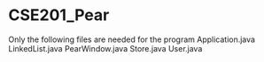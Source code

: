 # CSE201_Pear

Only the following files are needed for the program
Application.java
LinkedList.java
PearWindow.java
Store.java
User.java
